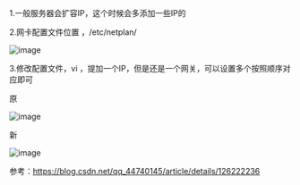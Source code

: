 1.一般服务器会扩容IP，这个时候会多添加一些IP的

2.网卡配置文件位置 ，/etc/netplan/

![image](https://github.com/user-attachments/assets/5a0c6c1d-4b62-4522-9f0c-16404139cb9c)



3.修改配置文件，vi ，提加一个IP，但是还是一个网关，可以设置多个按照顺序对应即可

原

![image](https://github.com/user-attachments/assets/8b44fa88-1243-466b-9770-5c7a5cf45032)



新

![image](https://github.com/user-attachments/assets/0e8eccf9-44a2-41cc-b52c-3457873a06e0)


参考：https://blog.csdn.net/qq_44740145/article/details/126222236
